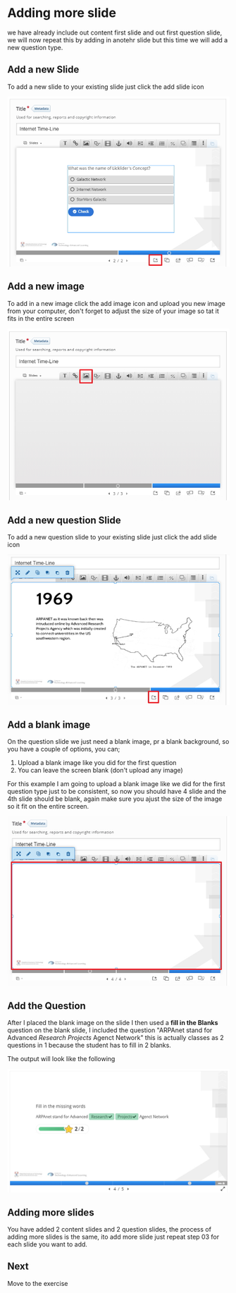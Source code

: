 # Adding more slide

we have already include out content first slide and out first question slide, we will now repeat this by adding in anotehr slide but this time we will add a new question type.

## Add a new Slide

To add a new slide to your existing slide just click the add slide icon

![add slide](img/23.jpg)

## Add a new image

To add in a new image click the add image icon and upload you new image from your computer, don't forget to adjust the size of your image so tat it fits in the entire screen

![add image](img/24.jpg)

## Add a new question Slide

To add a new question slide to your existing slide just click the add slide icon

![add slide](img/25.jpg)

## Add a blank image

On the question slide we just need a blank image, pr a blank background, so you have a couple of options, you can;

1. Upload a blank image like you did for the first question
2. You can leave the screen blank (don't upload any image)

For this example I am going to upload a blank image like we did for the first question type just to be consistent, so now you should have 4 slide and the 4th slide should be blank, again make sure you ajust the size of the image so it fit on the entire screen.

![blank slide](img/26.jpg)

## Add the Question

After I placed the blank image on the slide I then used a **fill in the Blanks** question on the blank slide, I included the question "ARPAnet stand for Advanced *Research* *Projects* Agenct Network" this is actually classes as 2 questions in 1 because the student has to fill in 2 blanks.

The output will look like the following

![solution](img/27.jpg)

## Adding more slides

You have added 2 content slides and 2 question slides, the process of adding more slides is the same, ito add more slide just repeat step 03 for each slide you want to add.

## Next

Move to the exercise


